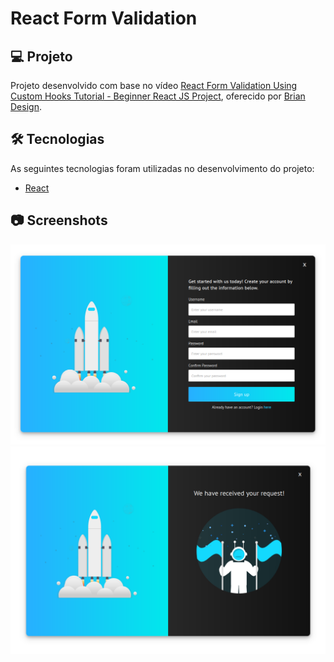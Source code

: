 # React Form Validation

## 💻 Projeto

Projeto desenvolvido com base no vídeo [React Form Validation Using Custom Hooks Tutorial - Beginner React JS Project][video], oferecido por [Brian Design][channel].

## 🛠 Tecnologias

As seguintes tecnologias foram utilizadas no desenvolvimento do projeto:

- [React][react]

## 📷 Screenshots

<kbd>
  <img src=".github/screenshot-signup.png" alt="signup" width="600" />
</kbd>

<kbd>
  <img src=".github/screenshot-success.png" alt="success" width="600" />
</kbd>

[video]: https://www.youtube.com/watch?v=KGFG-yQD7Dw
[channel]: https://www.youtube.com/channel/UCsKsymTY_4BYR-wytLjex7A
[react]: https://reactjs.org/
